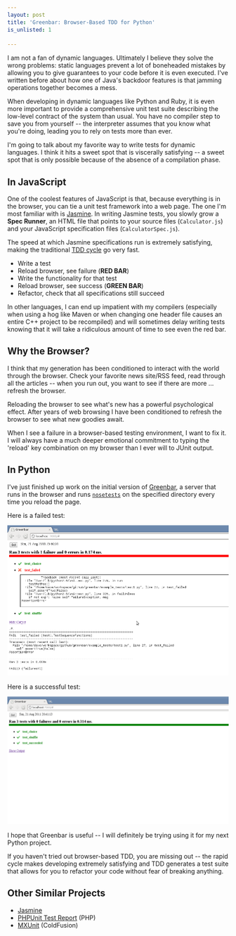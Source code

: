 ```yaml
---
layout: post
title: 'Greenbar: Browser-Based TDD for Python'
is_unlisted: 1

---
```


I am not a fan of dynamic languages.  Ultimately I believe they solve the wrong problems: static languages prevent a lot of boneheaded mistakes by allowing you to give guarantees to your code before it is even executed.  I've written before about how one of Java's backdoor features is that jamming operations together becomes a mess.

When developing in dynamic languages like Python and Ruby, it is even more important to provide a comprehensive unit test suite describing the low-level contract of the system than usual.  You have no compiler step to save you from yourself -- the interpreter assumes that you know what you're doing, leading you to rely on tests more than ever.

I'm going to talk about my favorite way to write tests for dynamic languages.  I think it hits a sweet spot that is viscerally satisfying -- a sweet spot that is only possible because of the absence of a compilation phase.

## In JavaScript

One of the coolest features of JavaScript is that, because everything is in the browser, you can tie a unit test framework into a web page.  The one I'm most familiar with is [Jasmine](http://pivotal.github.com/jasmine/).  In writing Jasmine tests, you slowly grow a <b>Spec Runner</b>, an HTML file that points to your source files (`Calculator.js`) and your JavaScript specification files (`CalculatorSpec.js`).

The speed at which Jasmine specifications run is extremely satisfying, making the traditional <a href="http://c2.com/cgi/wiki?TestDrivenDevelopment">TDD cycle</a> go very fast.

* Write a test
* Reload browser, see failure (<b>RED BAR</b>)
* Write the functionality for that test
* Reload browser, see success (<b>GREEN BAR</b>)
* Refactor, check that all specifications still succeed

In other languages, I can end up impatient with my compilers (especially when using a hog like Maven or when changing one header file causes an entire C++ project to be recompiled) and will sometimes delay writing tests knowing that it will take a ridiculous amount of time to see even the red bar.

## Why the Browser?

I think that my generation has been conditioned to interact with the world through the browser.  Check your favorite news site/RSS feed, read through all the articles -- when you run out, you want to see if there are more ... refresh the browser.

Reloading the browser to see what's new has a powerful psychological effect.  After years of web browsing I have been conditioned to refresh the browser to see what new goodies await.

When I see a failure in a browser-based testing environment, I want to fix it.  I will always have a much deeper emotional commitment to typing the 'reload' key combination on my browser than I ever will to JUnit output.

## In Python

I've just finished up work on the initial version of [Greenbar](https://github.com/tildedave/greenbar), a server that runs in the browser and runs [`nosetests`](http://readthedocs.org/docs/nose/en/latest/) on the specified directory every time you reload the page.

Here is a failed test:

![failing test](http://github.com/tildedave/greenbar/raw/master/redbar.png)

Here is a successful test:

![successful test](http://github.com/tildedave/greenbar/raw/master/greenbar.png)

I hope that Greenbar is useful -- I will definitely be trying using it for my next Python project.

If you haven't tried out browser-based TDD, you are missing out -- the rapid cycle makes developing extremely satisfying and TDD generates a test suite that allows for you to refactor your code without fear of breaking anything.

## Other Similar Projects

* [Jasmine](http://pivotal.github.com/jasmine/)
* [PHPUnit Test Report](http://mattmueller.me/blog/phpunit-test-report-unit-testing-in-the-browser) (PHP)
* [MXUnit](http://mxunit.org) (ColdFusion)
